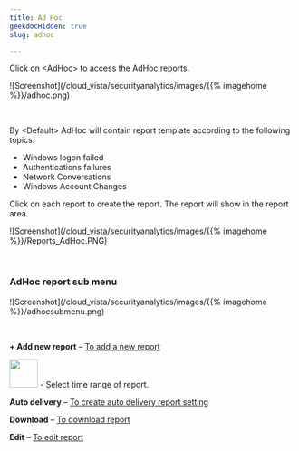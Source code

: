 ```yaml
---
title: Ad Hoc
geekdocHidden: true
slug: adhoc

---
```


Click on \<AdHoc> to access the AdHoc reports.

![Screenshot](/cloud_vista/securityanalytics/images/{{% imagehome %}}/adhoc.png)

&nbsp;

By \<Default> AdHoc will contain report template according to the following topics.
* Windows logon failed
* Authentications failures
* Network Conversations
* Windows Account Changes

Click on each report to create the report.  The report will show in the report area.

![Screenshot](/cloud_vista/securityanalytics/images/{{% imagehome %}}/Reports_AdHoc.PNG)

&nbsp;

### AdHoc report sub menu

![Screenshot](/cloud_vista/securityanalytics/images/{{% imagehome %}}/adhocsubmenu.png)

&nbsp;


<strong>+ Add new report</strong> – <a href="/cloud_vista/securityanalytics/reports/adhoc/addreport">To add a new report</a>

<img src="/cloud_vista/securityanalytics/images/{{% imagehome %}}/timeicon.png" width="50px"> - Select time range of report.

<strong>Auto delivery</strong> – <a href="/cloud_vista/securityanalytics/reports/adhoc/autodelivery">To create auto delivery report setting</a>

<strong>Download</strong> – <a href="/cloud_vista/securityanalytics/reports/adhoc/downloadreport">To download report</a>

<strong>Edit</strong> – <a href="/cloud_vista/securityanalytics/reports/adhoc/editreport">To edit report</a>



